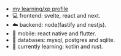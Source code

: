 - [my learning/xp profile](https://github.com/jltrenchDEV)
- 💻 frontend: svelte, react and next.
- ☁️ backend: node(fastify and nestjs).
- 📱 mobile: react native and flutter.
- 🐬 databases: mysql, postgres and sqlite.
- 📓 currently learning: kotlin and rust.
